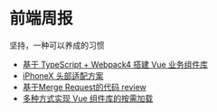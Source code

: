 # 前端周报
坚持，一种可以养成的习惯

* [基于 TypeScript + Webpack4 搭建 Vue 业务组件库](https://github.com/qinyuanf/front-end-Weekly/blob/master/topic/%E5%9F%BA%E4%BA%8ETypeScript%E5%92%8Cwebpack4%E6%90%AD%E5%BB%BAVue%E7%BB%84%E4%BB%B6%E5%BA%93.md)
* [iPhoneX 头部适配方案](https://github.com/qinyuanf/front-end-Weekly/issues/1)
* [基于Merge Request的代码 review](https://github.com/qinyuanf/front-end-Weekly/issues/1)
* [多种方式实现 Vue 组件库的按需加载](https://github.com/qinyuanf/front-end-Weekly/issues/1)
